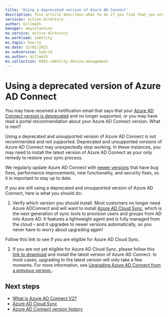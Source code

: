 ```yaml
---
title: 'Using a deprecated version of Azure AD Connect'
description: This article describes what to do if you find that you are running a deprecated version.
services: active-directory
author: billmath
manager: amycolannino
ms.service: active-directory
ms.workload: identity
ms.topic: how-to
ms.date: 12/02/2022
ms.subservice: hybrid
ms.author: billmath
ms.collection: M365-identity-device-management
---
```





# Using a deprecated version of Azure AD Connect

You may have received a notification email that says that your [Azure AD Connect version is deprecated](whatis-azure-ad-connect-v2.md) and no longer supported, or you may have read a portal recommendation about your Azure AD Connect version. What is next?

Using a deprecated and unsupported version of Azure AD Connect is not recommended and not supported. Deprecated and unsupported versions of Azure AD Connect may unexpectedly stop working.  In these instances, you may need to install the latest version of Azure AD Connect as your only remedy to restore your sync process. 

We regularly update Azure AD Connect with [newer versions](reference-connect-version-history.md) that have bug fixes, performance improvements, new functionality, and security fixes, so it is important to stay up to date.

If you are still using a deprecated and unsupported version of Azure AD Connect, here is what you should do:

 1.	Verify which version you should install. Most customers no longer need Azure ADConnect and will want to install [Azure AD Cloud Sync](../cloud-sync/what-is-cloud-sync.md), which is the next generation of sync tools to provision users and groups from AD into Azure AD. It features a lightweight agent and is fully managed from the cloud – and it upgrades to newer versions automatically, so you never have to worry about upgrading again! 

 Follow this link to see if you are eligible for Azure AD Cloud Sync.

 2.	If you are not yet eligible for Azure AD Cloud Sync, please follow this [link to download](https://www.microsoft.com/download/details.aspx?id=47594) and install the latest version of Azure AD Connect. In most cases, upgrading to the latest version will only take a few moments. For more information, see [Upgrading Azure AD Connect from a previous version.](how-to-upgrade-previous-version.md).


## Next steps

- [What is Azure AD Connect V2?](whatis-azure-ad-connect-v2.md)
- [Azure AD Cloud Sync](../cloud-sync/what-is-cloud-sync.md)
- [Azure AD Connect version history](reference-connect-version-history.md)
